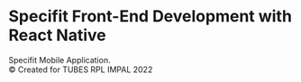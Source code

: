 # Specifit Front-End Development with React Native

Specifit Mobile Application.  
© Created for TUBES RPL IMPAL 2022

